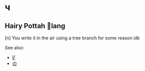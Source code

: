 # ч
## Hairy Pottah 🐙lang

[n] You write it in the air using a tree branch for some reason idk

See also:
* [Ⴞ](Ⴞ.md)
* [の](の.md)